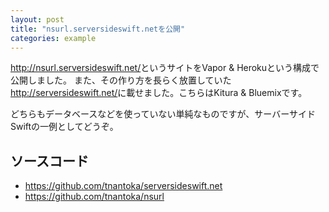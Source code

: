 ```yaml
---
layout: post
title: "nsurl.serversideswift.netを公開"
categories: example
---
```


<http://nsurl.serversideswift.net/>というサイトをVapor & Herokuという構成で公開しました。
また、その作り方を長らく放置していた<http://serversideswift.net/>に載せました。こちらはKitura & Bluemixです。

どちらもデータベースなどを使っていない単純なものですが、サーバーサイドSwiftの一例としてどうぞ。

## ソースコード

- <https://github.com/tnantoka/serversideswift.net>
- <https://github.com/tnantoka/nsurl>
